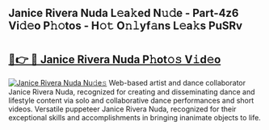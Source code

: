 ## Janice Rivera Nuda L𝚎a𝚔ed N𝚞𝚍e - Part-4z6 Vi𝚍𝚎o P𝚑𝚘tos - H𝚘𝚝 O𝚗𝚕yf𝚊ns L𝚎a𝚔s PuSRv

# <h2><a href="http://kff6bt4.oniu.top/?m=Janice+Rivera+Nuda">🔗👉 🔴 Janice Rivera Nuda P𝚑ot𝚘𝚜 V𝚒d𝚎o</a></h2>

[![Janice Rivera Nuda Nu𝚍e𝚜](https://i.imgur.com/0qMVB7G.gif)](http://kff6bt4.oniu.top/?m=Janice+Rivera+Nuda)
Web-based artist and dance collaborator Janice Rivera Nuda, recognized for creating and disseminating dance and lifestyle content via solo and collaborative dance performances and short videos. Versatile puppeteer Janice Rivera Nuda, recognized for their exceptional skills and accomplishments in bringing inanimate objects to life.  
